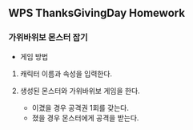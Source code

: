 ## WPS ThanksGivingDay Homework 

### 가위바위보 몬스터 잡기

- 게임 방법

1. 캐릭터 이름과 속성을 입력한다. 

2. 생성된 몬스터와 가위바위보 게임을 한다.
	
	- 이겼을 경우 공격권 1회를 갖는다. 
	- 졌을 경우 몬스터에게 공격을 받는다.
